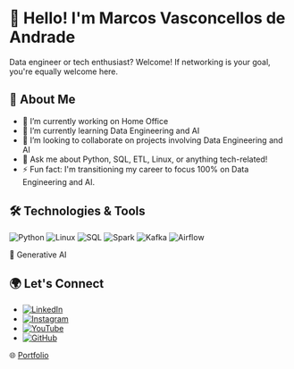 # 👋 Hello! I'm Marcos Vasconcellos de Andrade

Data engineer or tech enthusiast? Welcome! If networking is your goal, you're equally welcome here.

## 🚀 About Me

- 🔭 I’m currently working on Home Office
- 🌱 I’m currently learning Data Engineering and AI
- 👯 I’m looking to collaborate on projects involving Data Engineering and AI
- 💬 Ask me about Python, SQL, ETL, Linux, or anything tech-related!
- ⚡ Fun fact: I'm transitioning my career to focus 100% on Data Engineering and AI.

## 🛠️ Technologies & Tools

![Python](https://img.shields.io/badge/-Python-333333?style=flat&logo=python)
![Linux](https://img.shields.io/badge/-Linux-333333?style=flat&logo=linux)
![SQL](https://img.shields.io/badge/-SQL-333333?style=flat&logo=postgresql)
![Spark](https://img.shields.io/badge/-Spark-333333?style=flat&logo=apache-spark)
![Kafka](https://img.shields.io/badge/-Kafka-333333?style=flat&logo=apache-kafka)
![Airflow](https://img.shields.io/badge/-Airflow-333333?style=flat&logo=apache-airflow)

🧠 Generative AI

## 🌍 Let's Connect

- [![LinkedIn](https://img.shields.io/badge/-LinkedIn-0A66C2?style=flat&logo=Linkedin&logoColor=white)](https://www.linkedin.com/in/marcos-data-engineer)
- [![Instagram](https://img.shields.io/badge/Instagram-%23E4405F.svg?style=for-the-badge&logo=Instagram&logoColor=white)](https://instagram.com/dataengineer.jobs)
- [![YouTube](https://img.shields.io/badge/-YouTube-FF0000?style=flat&logo=youtube&logoColor=white)](https://www.youtube.com/channel/UCyNq6Jt-P3L2oPkV1qUtXaA)
- [![GitHub](https://img.shields.io/badge/-GitHub-181717?style=flat&logo=github)](https://github.com/marcosvandrade)
  
🌐 [Portfolio](https://dataengineer.net.br/)
